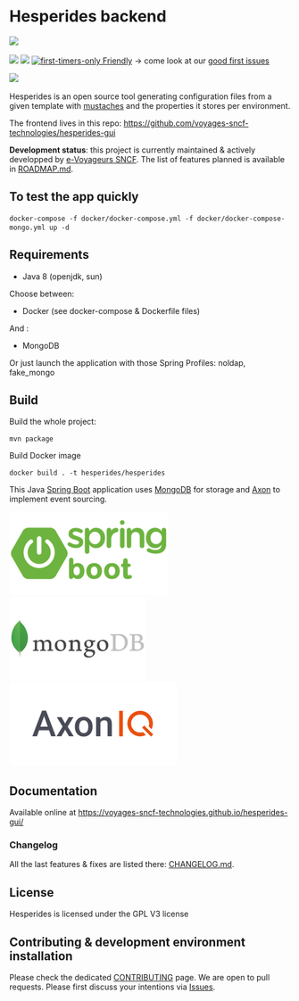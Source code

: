 # Hesperides backend

[![](https://api.travis-ci.org/voyages-sncf-technologies/hesperides.svg?branch=master)](https://travis-ci.org/voyages-sncf-technologies/hesperides)

[![](https://img.shields.io/github/contributors/voyages-sncf-technologies/hesperides.svg)](https://img.shields.io/github/contributors/voyages-sncf-technologies/hesperides.svg)
[![](https://img.shields.io/badge/PRs-welcome-brightgreen.svg?style=flat)](http://makeapullrequest.com)
[![first-timers-only Friendly](https://img.shields.io/badge/first--timers--only-friendly-blue.svg)](http://www.firsttimersonly.com/)
-> come look at our [good first issues](https://github.com/voyages-sncf-technologies/hesperides/issues?q=is%3Aissue+is%3Aopen+label%3A%22good+first+issue%22)

[![](https://img.shields.io/badge/License-GPL%20v3-blue.svg)](https://www.gnu.org/licenses/gpl-3.0)

Hesperides is an open source tool generating configuration files from a given template with [mustaches](https://mustache.github.io)
and the properties it stores per environment.

The frontend lives in this repo: https://github.com/voyages-sncf-technologies/hesperides-gui

**Development status**: this project is currently maintained & actively developped by [e-Voyageurs SNCF](https://www.sncf.com/fr/groupe/newsroom/e-voyageurs-sncf).
The list of features planned is available in [ROADMAP.md](https://github.com/voyages-sncf-technologies/hesperides/blob/master/ROADMAP.md).

## To test the app quickly

    docker-compose -f docker/docker-compose.yml -f docker/docker-compose-mongo.yml up -d

## Requirements

 * Java 8 (openjdk, sun)
 
 Choose between:

 * Docker (see docker-compose & Dockerfile files)
 
 And :
 
 * MongoDB

Or just launch the application with those Spring Profiles: noldap, fake_mongo

## Build

Build the whole project:
 
    mvn package

Build Docker image

    docker build . -t hesperides/hesperides
    
This Java [Spring Boot](https://spring.io/projects/spring-boot) application uses [MongoDB](https://www.mongodb.com) for storage
and [Axon](https://axoniq.io) to implement event sourcing.

![Logo Spring Boot](documentation/architecture/images/spring-boot-logo.png)
![Logo MongoDB](documentation/architecture/images/mongodb-logo.png)
![Logo Axon](documentation/architecture/images/axon-iq-logo.png)

## Documentation

Available online at <https://voyages-sncf-technologies.github.io/hesperides-gui/>

### Changelog
All the last features & fixes are listed there: [CHANGELOG.md](https://github.com/voyages-sncf-technologies/hesperides/blob/master/CHANGELOG.md).

## License

Hesperides is licensed under the GPL V3 license

## Contributing & development environment installation

Please check the dedicated [CONTRIBUTING](CONTRIBUTING.md) page.
We are open to pull requests. Please first discuss your intentions via [Issues](https://github.com/voyages-sncf-technologies/hesperides/issues).
